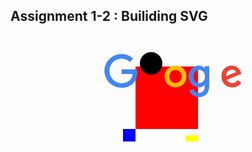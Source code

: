 ## Assignment 1-2 : Builiding SVG

<svg width="600" height="400" >
<g id="svg_mondrian">
<rect x="200" y="50" width="100" height="100px" style="fill:red; height:100px !important;"/>
<rect x="180" y="50" width="20" height="45" style="height:45px !important;fill:white;" /> 
<rect x="180" y="95" width="20" height="55" style="height:55px !important;fill:white;"/>
<rect x="180" y="150" width="20" height="20" style="height:20px !important;fill:blue; "/>
<rect x="200" y="150" width="80" height="20" style="height:20px !important; fill:white; "/>
<rect x="280" y="150" width="20" height="20" style="height:10px !important; fill:white;"/>
<rect x="280" y="160" width="20" height="20" style="height:10px !important; fill:yellow;"/>
</g>
<!--  -->
<g id="svg_google" transform= "translate(150, 30) scale(3) ">
    <path fill="#4285F4" d="M9.24 8.19v2.46h5.88c-.18 1.38-.64 2.39-1.34 3.1-.86.86-2.2 1.8-4.54 1.8-3.62 0-6.45-2.92-6.45-6.54s2.83-6.54 6.45-6.54c1.95 0 3.38.77 4.43 1.76L15.4 2.5C13.94 1.08 11.98 0 9.24 0 4.28 0 .11 4.04.11 9s4.17 9 9.13 9c2.68 0 4.7-.88 6.28-2.52 1.62-1.62 2.13-3.91 2.13-5.75 0-.57-.04-1.1-.13-1.54H9.24z"/>
    <!-- <path fill="#EA4335" d="M25 6.19c-3.21 0-5.83 2.44-5.83 5.81 0 3.34 2.62 5.81 5.83 5.81s5.83-2.46 5.83-5.81c0-3.37-2.62-5.81-5.83-5.81zm0 9.33c-1.76 0-3.28-1.45-3.28-3.52 0-2.09 1.52-3.52 3.28-3.52s3.28 1.43 3.28 3.52c0 2.07-1.52 3.52-3.28 3.52z"/> -->
    <circle cx="25" cy="5" r="6" id="svg_google_O" />
    <path fill="#4285F4" d="M53.58 7.49h-.09c-.57-.68-1.67-1.3-3.06-1.3C47.53 6.19 45 8.72 45 12c0 3.26 2.53 5.81 5.43 5.81 1.39 0 2.49-.62 3.06-1.32h.09v.81c0 2.22-1.19 3.41-3.1 3.41-1.56 0-2.53-1.12-2.93-2.07l-2.22.92c.64 1.54 2.33 3.43 5.15 3.43 2.99 0 5.52-1.76 5.52-6.05V6.49h-2.42v1zm-2.93 8.03c-1.76 0-3.1-1.5-3.1-3.52 0-2.05 1.34-3.52 3.1-3.52 1.74 0 3.1 1.5 3.1 3.54.01 2.03-1.36 3.5-3.1 3.5z"/>
    <path fill="#FBBC05" d="M38 6.19c-3.21 0-5.83 2.44-5.83 5.81 0 3.34 2.62 5.81 5.83 5.81s5.83-2.46 5.83-5.81c0-3.37-2.62-5.81-5.83-5.81zm0 9.33c-1.76 0-3.28-1.45-3.28-3.52 0-2.09 1.52-3.52 3.28-3.52s3.28 1.43 3.28 3.52c0 2.07-1.52 3.52-3.28 3.52z"/>
    <!-- <path fill="#34A853" d="M58 .24h2.51v17.57H58z"/> -->
    <line x1="60" y1="50" x2="60" y2="0" id="svg_google_L" />
    <path fill="#EA4335" d="M68.26 15.52c-1.3 0-2.22-.59-2.82-1.76l7.77-3.21-.26-.66c-.48-1.3-1.96-3.7-4.97-3.7-2.99 0-5.48 2.35-5.48 5.81 0 3.26 2.46 5.81 5.76 5.81 2.66 0 4.2-1.63 4.84-2.57l-1.98-1.32c-.66.96-1.56 1.6-2.86 1.6zm-.18-7.15c1.03 0 1.91.53 2.2 1.28l-5.25 2.17c0-2.44 1.73-3.45 3.05-3.45z"/>
</g>

</svg>
